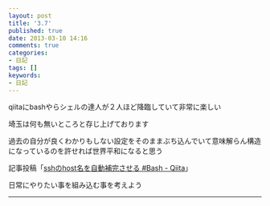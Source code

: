 ```yaml
---
layout: post
title: '3.7'
published: true
date: 2013-03-10 14:16
comments: true
categories:
- 日記
tags: []
keywords:
- 日記
---
```

qiitaにbashやらシェルの達人が２人ほど降臨していて非常に楽しい

埼玉は何も無いところと存じ上げております

過去の自分が良くわかりもしない設定をそのままぶち込んでいて意味解らん構造になっているのを許せれば世界平和になると思う

記事投稿「[sshのhost名を自動補完させる #Bash - Qiita](http://qiita.com/items/846e6eac0ce1d3dc1e42 "sshのhost名を自動補完させる #Bash - Qiita")」

日常にやりたい事を組み込む事を考えよう

---

